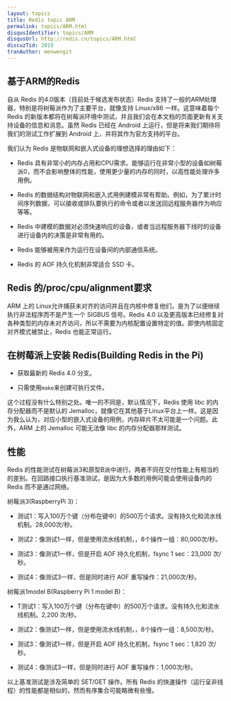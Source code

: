 ```yaml
---
layout: topics
title: Redis topic ARM
permalink: topics/ARM.html
disqusIdentifier: topics/ARM
disqusUrl: http://redis.cn/topics/ARM.html
discuzTid: 2019
tranAuthor: menwengit
---
```


## 基于ARM的Redis

自从 Redis 的4.0版本（目前处于候选发布状态）Redis 支持了一般的ARM处理器，特别是将树莓派作为了主要平台，就像支持 Linux/x86 一样。这意味着每个 Redis 的新版本都将在树莓派环境中测试，并且我们会在本文档的页面更新有关支持设备的信息和消息。虽然 Redis 已经在 Android 上运行，但是将来我们期待将我们的测试工作扩展到 Android 上，并将其作为官方支持的平台。

我们认为 Redis 是物联网和嵌入式设备的理想选择的理由如下：

* Redis 具有非常小的内存占用和CPU需求。能够运行在非常小型的设备如树莓派0，而不会影响整体的性能，使用更少量的内存的同时，以高性能处理许多用例。

* Redis 的数据结构对物联网和嵌入式用例建模非常有帮助。例如，为了累计时间序列数据，可以接收或排队要执行的命令或者以发送回远程服务器作为响应等等。

* Redis 中建模的数据对必须快速响应的设备，或者当远程服务器下线时的设备进行设备内的决策是非常有用的。

* Redis 能够被用来作为运行在设备间的内部通信系统。

* Redis 的 AOF 持久化机制非常适合 SSD 卡。

## Redis 的/proc/cpu/alignment要求 

ARM 上的 Linux允许捕获未对齐的访问并且在内核中修复他们，是为了以便继续执行非法程序而不是产生一个 SIGBUS 信号。Redis 4.0 以及更高版本已经修复对各种类型的内存未对齐访问，所以不需要为内核配置设置特定的值。即使内核固定对齐模式被禁止，Redis 也能正常运行。

## 在树莓派上安装 Redis(Building Redis in the Pi)

* 获取最新的 Redis 4.0 分支。

* 只需使用`make`来创建可执行文件。

这个过程没有什么特别之处。唯一的不同是，默认情况下，Redis 使用 libc 的内存分配器而不是默认的 Jemalloc，就像它在其他基于Linux平台上一样。这是因为我么认为，对应小型的嵌入式设备的用例，内存碎片不太可能是一个问题。此外，ARM 上的 Jemalloc 可能无法像 libc 的内存分配器那样测试。

## 性能

Redis 的性能测试在树莓派3和原型B派中进行。两者不同在交付性能上有相当的的差别。在回路接口执行基准测试，是因为大多数的用例可能会使用设备内的 Redis 而不是通过网络。

树莓派3(RaspberryPi 3)：

* 测试1：写入100万个键（分布在键中）的500万个请求。没有持久化和流水线机制。28,000次/秒。

* 测试2：像测试1一样，但是使用流水线机制，，8个操作一组：80,000次/秒。

* 测试3：像测试1一样，但是开启 AOF 持久化机制，fsync 1 sec：23,000 次/秒。

* 测试4：像测试3一样，但是同时进行 AOF 重写操作：21,000次/秒。

树莓派1model B(Raspberry Pi 1 model B)：

* T测试1：写入100万个键（分布在键中）的500万个请求。没有持久化和流水线机制。2,200 次/秒。

* 测试2：像测试1一样，但是使用流水线机制，，8个操作一组：8,500次/秒。

* 测试3：像测试1一样，但是开启 AOF 持久化机制，fsync 1 sec：1,820 次/秒。

* 测试4：像测试3一样，但是同时进行 AOF 重写操作：1,000次/秒。

以上基准测试是涉及简单的 SET/GET 操作。所有 Redis 的快速操作（运行呈非线程）的性能都是相似的，然而有序集合可能略微有些慢。
